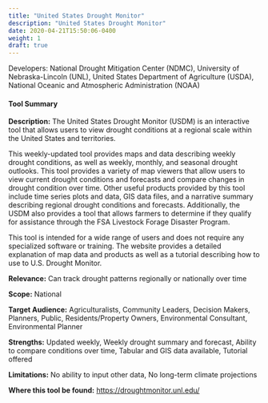 ```yaml
---
title: "United States Drought Monitor"
description: "United States Drought Monitor"
date: 2020-04-21T15:50:06-0400
weight: 1
draft: true
---
```

Developers: National Drought Mitigation Center (NDMC), University of Nebraska-Lincoln (UNL), United States Department of Agriculture (USDA), National Oceanic and Atmospheric Administration (NOAA)

#### Tool Summary
**Description:** The United States Drought Monitor (USDM) is an interactive tool that allows users to view drought conditions at a regional scale within the United States and territories.

This weekly-updated tool provides maps and data describing weekly drought conditions, as well as weekly, monthly, and seasonal drought outlooks. This tool provides a variety of map viewers that allow users to view current drought conditions and forecasts and compare changes in drought condition over time. Other useful products provided by this tool include time series plots and data, GIS data files, and a narrative summary describing regional drought conditions and forecasts. Additionally, the USDM also provides a tool that allows farmers to determine if they qualify for assistance through the FSA Livestock Forage Disaster Program. 

This tool is intended for a wide range of users and does not require any specialized software or training. The website provides a detailed explanation of map data and products as well as a tutorial describing how to use to U.S. Drought Monitor.

**Relevance:** Can track drought patterns regionally or nationally over time

**Scope:** National

**Target Audience:** Agriculturalists, Community Leaders, Decision Makers, Planners, Public, Residents/Property Owners, Environmental Consultant, Environmental Planner

**Strengths:** Updated weekly, Weekly drought summary and forecast, Ability to compare conditions over time, Tabular and GIS data available, Tutorial offered

**Limitations:** No ability to input other data, No long-term climate projections

**Where this tool be found:** https://droughtmonitor.unl.edu/

